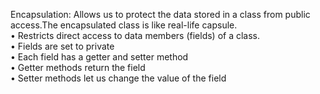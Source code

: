 Encapsulation: Allows us to protect the data stored in a class from public access.The encapsulated class is like real-life capsule. <br>
•	Restricts direct access to data members (fields) of a class.<br>
•	Fields are set to private<br>
•	Each field has a getter and setter method<br>
•	Getter methods return the field<br>
•	Setter methods let us change the value of the field<br>

